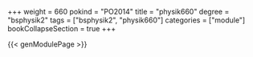 +++
weight = 660
pokind = "PO2014"
title = "physik660"
degree = "bsphysik2"
tags = ["bsphysik2", "physik660"]
categories = ["module"]
bookCollapseSection = true
+++

{{< genModulePage >}}
